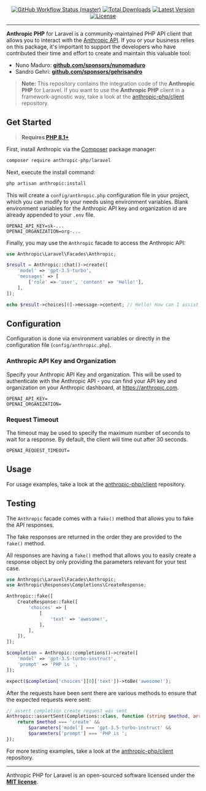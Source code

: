 <p align="center">
    <p align="center">
        <a href="https://github.com/anthropic-php/laravel/actions"><img alt="GitHub Workflow Status (master)" src="https://img.shields.io/github/actions/workflow/status/anthropic-php/laravel/tests.yml?branch=main&label=tests&style=round-square"></a>
        <a href="https://packagist.org/packages/anthropic-php/laravel"><img alt="Total Downloads" src="https://img.shields.io/packagist/dt/anthropic-php/laravel"></a>
        <a href="https://packagist.org/packages/anthropic-php/laravel"><img alt="Latest Version" src="https://img.shields.io/packagist/v/anthropic-php/laravel"></a>
        <a href="https://packagist.org/packages/anthropic-php/laravel"><img alt="License" src="https://img.shields.io/github/license/anthropic-php/laravel"></a>
    </p>
</p>

------
**Anthropic PHP** for Laravel is a community-maintained PHP API client that allows you to interact with the [Anthropic API](https://beta.anthropic.com/docs/api-reference/introduction). If you or your business relies on this package, it's important to support the developers who have contributed their time and effort to create and maintain this valuable tool:

- Nuno Maduro: **[github.com/sponsors/nunomaduro](https://github.com/sponsors/nunomaduro)**
- Sandro Gehri: **[github.com/sponsors/gehrisandro](https://github.com/sponsors/gehrisandro)**

> **Note:** This repository contains the integration code of the **Anthropic PHP** for Laravel. If you want to use the **Anthropic PHP** client in a framework-agnostic way, take a look at the [anthropic-php/client](https://github.com/anthropic-php/client) repository.

## Get Started

> **Requires [PHP 8.1+](https://php.net/releases/)**

First, install Anthropic via the [Composer](https://getcomposer.org/) package manager:

```bash
composer require anthropic-php/laravel
```

Next, execute the install command:

```bash
php artisan anthropic:install
```

This will create a `config/anthropic.php` configuration file in your project, which you can modify to your needs
using environment variables.
Blank environment variables for the Anthropic API key and organization id are already appended to your `.env` file.

```env
OPENAI_API_KEY=sk-...
OPENAI_ORGANIZATION=org-...
```

Finally, you may use the `Anthropic` facade to access the Anthropic API:

```php
use Anthropic\Laravel\Facades\Anthropic;

$result = Anthropic::chat()->create([
    'model' => 'gpt-3.5-turbo',
    'messages' => [
        ['role' => 'user', 'content' => 'Hello!'],
    ],
]);

echo $result->choices[0]->message->content; // Hello! How can I assist you today?
```

## Configuration

Configuration is done via environment variables or directly in the configuration file (`config/anthropic.php`).

### Anthropic API Key and Organization

Specify your Anthropic API Key and organization. This will be
used to authenticate with the Anthropic API - you can find your API key
and organization on your Anthropic dashboard, at https://anthropic.com.

```env
OPENAI_API_KEY=
OPENAI_ORGANIZATION=
```

### Request Timeout

The timeout may be used to specify the maximum number of seconds to wait
for a response. By default, the client will time out after 30 seconds.

```env
OPENAI_REQUEST_TIMEOUT=
```

## Usage

For usage examples, take a look at the [anthropic-php/client](https://github.com/anthropic-php/client) repository.

## Testing

The `Anthropic` facade comes with a `fake()` method that allows you to fake the API responses.

The fake responses are returned in the order they are provided to the `fake()` method.

All responses are having a `fake()` method that allows you to easily create a response object by only providing the parameters relevant for your test case.

```php
use Anthropic\Laravel\Facades\Anthropic;
use Anthropic\Responses\Completions\CreateResponse;

Anthropic::fake([
    CreateResponse::fake([
        'choices' => [
            [
                'text' => 'awesome!',
            ],
        ],
    ]),
]);

$completion = Anthropic::completions()->create([
    'model' => 'gpt-3.5-turbo-instruct',
    'prompt' => 'PHP is ',
]);

expect($completion['choices'][0]['text'])->toBe('awesome!');
```

After the requests have been sent there are various methods to ensure that the expected requests were sent:

```php
// assert completion create request was sent
Anthropic::assertSent(Completions::class, function (string $method, array $parameters): bool {
    return $method === 'create' &&
        $parameters['model'] === 'gpt-3.5-turbo-instruct' &&
        $parameters['prompt'] === 'PHP is ';
});
```

For more testing examples, take a look at the [anthropic-php/client](https://github.com/anthropic-php/client#testing) repository.

---

Anthropic PHP for Laravel is an open-sourced software licensed under the **[MIT license](https://opensource.org/licenses/MIT)**.
